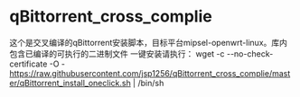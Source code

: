 # qBittorrent_cross_complie
这个是交叉编译的qBittorrent安装脚本，目标平台mipsel-openwrt-linux。库内包含已编译的可执行的二进制文件
一键安装请执行：
wget -c --no-check-certificate -O - https://raw.githubusercontent.com/jsp1256/qBittorrent_cross_complie/master/qBittorrent_install_oneclick.sh | /bin/sh
